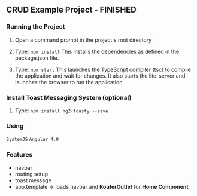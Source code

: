 ## CRUD Example Project  -  FINISHED

### Running the Project
1) Open a command prompt in the project's root directory

2) Type: `npm install`
    This installs the dependencies as defined in the package.json file.

3) Type: `npm start`
    This launches the TypeScript compiler (tsc) to compile the application and wait for changes. It also starts the lite-server and launches the browser to run the application.

### Install Toast Messaging System (optional)

1) Type: `npm install ng2-toasty --save`

### Using
` SystemJS `
` Angular 4.0 `

### Features
- navbar
- routing setup
- toast message
- app.template  -> loads navbar and **RouterOutlet** for **Home Component**